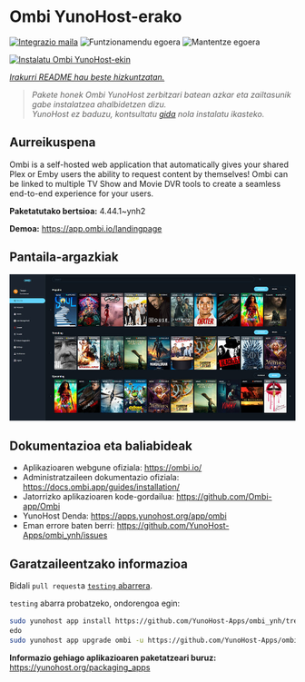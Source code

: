 <!--
Ohart ongi: README hau automatikoki sortu da <https://github.com/YunoHost/apps/tree/master/tools/readme_generator>ri esker
EZ editatu eskuz.
-->

# Ombi YunoHost-erako

[![Integrazio maila](https://dash.yunohost.org/integration/ombi.svg)](https://ci-apps.yunohost.org/ci/apps/ombi/) ![Funtzionamendu egoera](https://ci-apps.yunohost.org/ci/badges/ombi.status.svg) ![Mantentze egoera](https://ci-apps.yunohost.org/ci/badges/ombi.maintain.svg)

[![Instalatu Ombi YunoHost-ekin](https://install-app.yunohost.org/install-with-yunohost.svg)](https://install-app.yunohost.org/?app=ombi)

*[Irakurri README hau beste hizkuntzatan.](./ALL_README.md)*

> *Pakete honek Ombi YunoHost zerbitzari batean azkar eta zailtasunik gabe instalatzea ahalbidetzen dizu.*  
> *YunoHost ez baduzu, kontsultatu [gida](https://yunohost.org/install) nola instalatu ikasteko.*

## Aurreikuspena

Ombi is a self-hosted web application that automatically gives your shared Plex or Emby users the ability to request content by themselves! Ombi can be linked to multiple TV Show and Movie DVR tools to create a seamless end-to-end experience for your users.


**Paketatutako bertsioa:** 4.44.1~ynh2

**Demoa:** <https://app.ombi.io/landingpage>

## Pantaila-argazkiak

![Ombi(r)en pantaila-argazkia](./doc/screenshots/screenshot.jpg)

## Dokumentazioa eta baliabideak

- Aplikazioaren webgune ofiziala: <https://ombi.io/>
- Administratzaileen dokumentazio ofiziala: <https://docs.ombi.app/guides/installation/>
- Jatorrizko aplikazioaren kode-gordailua: <https://github.com/Ombi-app/Ombi>
- YunoHost Denda: <https://apps.yunohost.org/app/ombi>
- Eman errore baten berri: <https://github.com/YunoHost-Apps/ombi_ynh/issues>

## Garatzaileentzako informazioa

Bidali `pull request`a [`testing` abarrera](https://github.com/YunoHost-Apps/ombi_ynh/tree/testing).

`testing` abarra probatzeko, ondorengoa egin:

```bash
sudo yunohost app install https://github.com/YunoHost-Apps/ombi_ynh/tree/testing --debug
edo
sudo yunohost app upgrade ombi -u https://github.com/YunoHost-Apps/ombi_ynh/tree/testing --debug
```

**Informazio gehiago aplikazioaren paketatzeari buruz:** <https://yunohost.org/packaging_apps>
